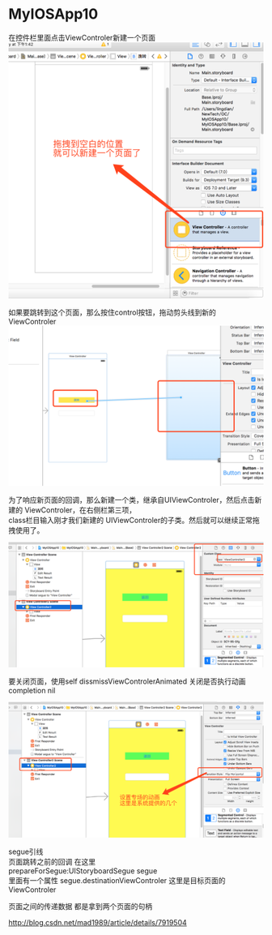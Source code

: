 # MyIOSApp10

在控件栏里面点击ViewControler新建一个页面<br/>
![img](https://github.com/xuhuawei131/MyIOSApp10/blob/master/ScreenShots/NewViewControler.png)<br/>


如果要跳转到这个页面，那么按住control按钮，拖动剪头线到新的ViewControler<br/>
![img](https://github.com/xuhuawei131/MyIOSApp10/blob/master/ScreenShots/createSegue.png)<br/>

为了响应新页面的回调，那么新建一个类，继承自UIViewControler，然后点击新建的 ViewControler，在右侧栏第三项，<br/>
class栏目输入刚才我们新建的 UIViewControler的子类。然后就可以继续正常拖拽使用了。<br/>

![img](https://github.com/xuhuawei131/MyIOSApp10/blob/master/ScreenShots/setViewControler.png)<br/>


要关闭页面，使用self dissmissViewControlerAnimated  关闭是否执行动画  completion nil<br/>

![img](https://github.com/xuhuawei131/MyIOSApp10/blob/master/ScreenShots/segueAnim.png)<br/>

segue引线<br/>
页面跳转之前的回调 在这里<br/>
prepareForSegue:UIStoryboardSegue segue<br/>
里面有一个属性 segue.destinationViewControler  这里是目标页面的ViewControler <br/>

页面之间的传递数据 都是拿到两个页面的句柄 <br/>

http://blog.csdn.net/mad1989/article/details/7919504<br/>
